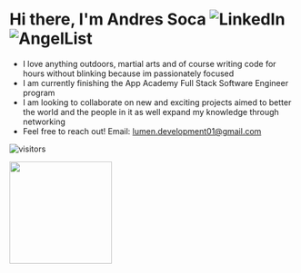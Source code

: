 # Hi there, I'm Andres Soca ![LinkedIn](https://www.linkedin.com/in/andres-soca-23852aab/) ![AngelList](https://angel.co/u/andres-s-1)

- I love anything outdoors, martial arts and of course writing code for hours without blinking because im passionately focused
- I am currently finishing the App Academy Full Stack Software Engineer program
- I am looking to collaborate on new and exciting projects aimed to better the world and the people in it as well expand my knowledge through networking
- Feel free to reach out! Email: lumen.development01@gmail.com

![visitors](https://visitor-badge.glitch.me/badge?page_id=page.id)

<img height="180em" src="https://github-readme-stats.vercel.app/api?username=DevDre783&show_icons=true&hide_border=true&&count_private=true&include_all_commits=true" />
